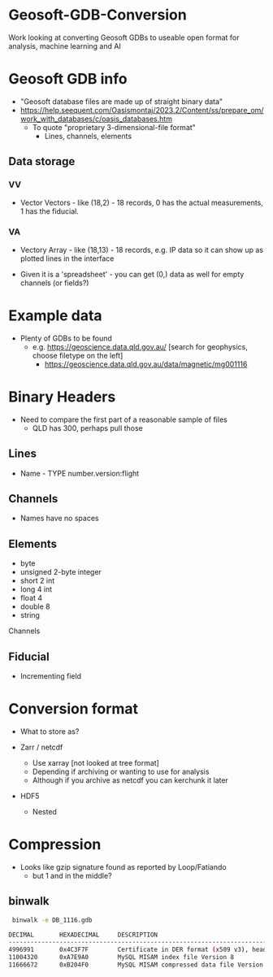 # Geosoft-GDB-Conversion
Work looking at converting Geosoft GDBs to useable open format for analysis, machine learning and AI

# Geosoft GDB info
- "Geosoft database files are made up of straight binary data"
- https://help.seequent.com/Oasismontaj/2023.2/Content/ss/prepare_om/work_with_databases/c/oasis_databases.htm
	- To quote "proprietary 3-dimensional-file format"
		- Lines, channels, elements

## Data storage
### VV
- Vector Vectors - like (18,2) - 18 records, 0 has the actual measurements, 1 has the fiducial.
### VA
- Vectory Array - like (18,13) - 18 records, e.g. IP data so it can show up as plotted lines in the interface

- Given it is a 'spreadsheet' - you can get (0,) data as well for empty channels (or fields?)
        

# Example data
- Plenty of GDBs to be found
    - e.g. https://geoscience.data.qld.gov.au/ [search for geophysics, choose filetype on the left]
        - https://geoscience.data.qld.gov.au/data/magnetic/mg001116
     
# Binary Headers
- Need to compare the first part of a reasonable sample of files
  	- QLD has 300, perhaps pull those
		
## Lines
- Name - TYPE number.version:flight

## Channels
- Names have no spaces

## Elements
- byte
- unsigned 2-byte integer 
- short 2 int
- long 4 int
- float 4
- double 8
- string

Channels

## Fiducial
- Incrementing field
		

# Conversion format
- What to store as?
- Zarr / netcdf
    - Use xarray [not looked at tree format]
    - Depending if archiving or wanting to use for analysis
    - Although if you archive as netcdf you can kerchunk it later

- HDF5
    - Nested


# Compression
- Looks like gzip signature found as reported by Loop/Fatiando 
    - but 1 and in the middle?

## binwalk
```bash
 binwalk -e DB_1116.gdb

DECIMAL       HEXADECIMAL     DESCRIPTION
--------------------------------------------------------------------------------
4996991       0x4C3F7F        Certificate in DER format (x509 v3), header length: 4, sequence length: 18436
11004320      0xA7E9A0        MySQL MISAM index file Version 8
11666672      0xB204F0        MySQL MISAM compressed data file Version 6
```

